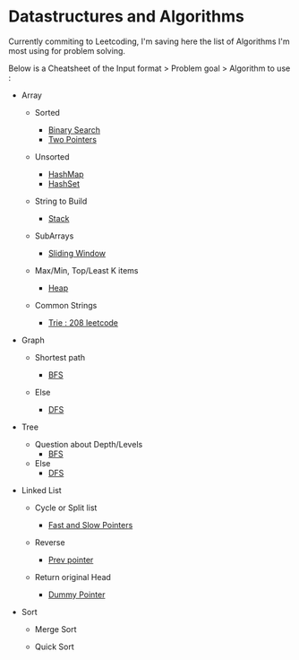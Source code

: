 # Datastructures and Algorithms
Currently commiting to Leetcoding, I'm saving here the list of Algorithms I'm most using for problem solving.

Below is a Cheatsheet of the Input format > Problem goal > Algorithm to use :

- Array
    - Sorted
        - [Binary Search]()
        - [Two Pointers]()

    - Unsorted
        - [HashMap]()
        - [HashSet]()

    - String to Build
        - [Stack]()

    - SubArrays
        - [Sliding Window]()
    
    - Max/Min, Top/Least K items
        - [Heap]()
    
    - Common Strings
        - [Trie : 208 leetcode]()

- Graph
    - Shortest path
        - [BFS](BFS.py)
    
    - Else
        - [DFS]()

- Tree
    - Question about Depth/Levels
        - [BFS](BFS.py)
    - Else
        - [DFS]()

- Linked List
    - Cycle or Split list
        - [Fast and Slow Pointers]()
    
    - Reverse
        - [Prev pointer]()
    
    - Return original Head
        - [Dummy Pointer]()

- Sort
    - Merge Sort

    - Quick Sort
